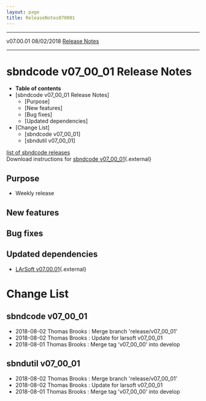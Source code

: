 ```yaml
---
layout: page
title: ReleaseNotes070001
---
```


  ----------- ------------ -- -- ------------------------------------------------------
  v07.00.01   08/02/2018         [Release Notes](ReleaseNotes070001.html)
  ----------- ------------ -- -- ------------------------------------------------------



sbndcode v07\_00\_01 Release Notes
======================================================================================

-   **Table of contents**
-   [sbndcode v07\_00\_01 Release
    Notes]
    -   [Purpose]
    -   [New features]
    -   [Bug fixes]
    -   [Updated dependencies]
-   [Change List]
    -   [sbndcode v07\_00\_01]
    -   [sbndutil v07\_00\_01]

[list of sbndcode
releases](List_of_SBND_code_releases.html)\
Download instructions for [sbndcode
v07\_00\_01](http://scisoft.fnal.gov/scisoft/bundles/sbnd/v07_00_01/sbndcode-v07_00_01.html){.external}



Purpose
----------------------------------

-   Weekly release



New features
--------------------------------------------



Bug fixes
--------------------------------------



Updated dependencies
------------------------------------------------------------

-   [LArSoft
    v07.00.01](https://cdcvs.fnal.gov/redmine/projects/larsoft/wiki/ReleaseNotes070001){.external}



Change List
==========================================



sbndcode v07\_00\_01
----------------------------------------------------------

-   2018-08-02 Thomas Brooks : Merge branch \'release/v07\_00\_01\'
-   2018-08-02 Thomas Brooks : Update for larsoft v07\_00\_01
-   2018-08-01 Thomas Brooks : Merge tag \'v07\_00\_00\' into develop



sbndutil v07\_00\_01
----------------------------------------------------------

-   2018-08-02 Thomas Brooks : Merge branch \'release/v07\_00\_01\'
-   2018-08-02 Thomas Brooks : Update for larsoft v07\_00\_01
-   2018-08-01 Thomas Brooks : Merge tag \'v07\_00\_00\' into develop
